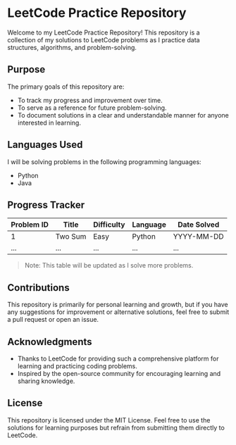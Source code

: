 # LeetCode Practice Repository

Welcome to my LeetCode Practice Repository! This repository is a collection of my solutions to LeetCode problems as I practice data structures, algorithms, and problem-solving.

## Purpose

The primary goals of this repository are:

- To track my progress and improvement over time.
- To serve as a reference for future problem-solving.
- To document solutions in a clear and understandable manner for anyone interested in learning.

## Languages Used

I will be solving problems in the following programming languages:

- Python
- Java

## Progress Tracker

| Problem ID | Title                 | Difficulty | Language | Date Solved |
|------------|-----------------------|------------|----------|-------------|
| 1          | Two Sum              | Easy       | Python   | YYYY-MM-DD  |
| ...        | ...                   | ...        | ...      | ...         |

> Note: This table will be updated as I solve more problems.

## Contributions

This repository is primarily for personal learning and growth, but if you have any suggestions for improvement or alternative solutions, feel free to submit a pull request or open an issue.

## Acknowledgments

- Thanks to LeetCode for providing such a comprehensive platform for learning and practicing coding problems.
- Inspired by the open-source community for encouraging learning and sharing knowledge.

## License

This repository is licensed under the MIT License. Feel free to use the solutions for learning purposes but refrain from submitting them directly to LeetCode.

